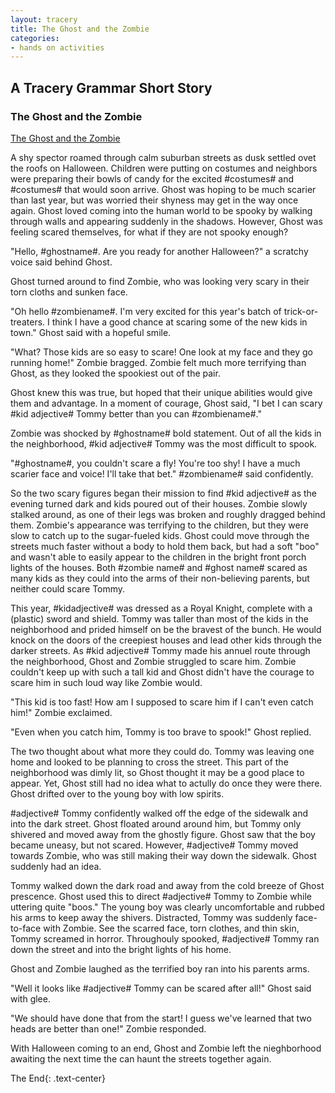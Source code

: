 ```yaml
---
layout: tracery
title: The Ghost and the Zombie
categories:
- hands on activities
---
```


## A Tracery Grammar Short Story

### The Ghost and the Zombie

[The Ghost and the Zombie](https://github.com/Camrynbl/camrynbl.github.io/blob/Activity-8-Tracery-Trials/Ghost-and-Zombie-Script.html)

A shy spector roamed through calm suburban streets as dusk settled ovet the roofs on Halloween. Children were putting on costumes and neighbors were preparing their bowls of candy for the excited #costumes# and #costumes# that would soon arrive. Ghost was hoping to be much scarier than last year, but was worried their shyness may get in the way once again. Ghost loved coming into the human world to be spooky by walking through walls and appearing suddenly in the shadows. However, Ghost was feeling scared themselves, for what if they are not spooky enough?

"Hello, #ghostname#. Are you ready for another Halloween?" a scratchy voice said behind Ghost. 

Ghost turned around to find Zombie, who was looking very scary in their torn cloths and sunken face.

"Oh hello #zombiename#. I'm very excited for this year's batch of trick-or-treaters. I think I have a good chance at scaring some of the new kids in town." Ghost said with a hopeful smile. 

"What? Those kids are so easy to scare! One look at my face and they go running home!" Zombie bragged. Zombie felt much more terrifying than Ghost, as they looked the spookiest out of the pair.

Ghost knew this was true, but hoped that their unique abilities would give them and advantage. In a moment of courage, Ghost said, "I bet I can scary #kid adjective# Tommy better than you can #zombiename#."

Zombie was shocked by #ghostname# bold statement. Out of all the kids in the neighborhood, #kid adjective# Tommy was the most difficult to spook. 

"#ghostname#, you couldn't scare a fly! You're too shy! I have a much scarier face and voice! I'll take that bet." #zombiename# said confidently.

So the two scary figures began their mission to find #kid adjective# as the evening turned dark and kids poured out of their houses. Zombie slowly stalked around, as one of their legs was broken and roughly dragged behind them. Zombie's appearance was terrifying to the children, but they were slow to catch up to the sugar-fueled kids. Ghost could move through the streets much faster without a body to hold them back, but had a soft "boo" and wasn't able to easily appear to the children in the bright front porch lights of the houses. Both #zombie name# and #ghost name# scared as many kids as they could into the arms of their non-believing parents, but neither could scare Tommy. 

This year, #kidadjective# was dressed as a Royal Knight, complete with a (plastic) sword and shield. Tommy was taller than most of the kids in the neighborhood and prided himself on be the bravest of the bunch. He would knock on the doors of the creepiest houses and lead other kids through the darker streets. As #kid adjective# Tommy made his annuel route through the neighborhood, Ghost and Zombie struggled to scare him. Zombie couldn't keep up with such a tall kid and Ghost didn't have the courage to scare him in such loud way like Zombie would.

"This kid is too fast! How am I supposed to scare him if I can't even catch him!" Zombie exclaimed. 

"Even when you catch him, Tommy is too brave to spook!" Ghost replied.

The two thought about what more they could do. Tommy was leaving one home and looked to be planning to cross the street. This part of the neighborhood was dimly lit, so Ghost thought it may be a good place to appear. Yet, Ghost still had no idea what to actully do once they were there. Ghost drifted over to the young boy with low spirits. 

#adjective# Tommy confidently walked off the edge of the sidewalk and into the dark street. Ghost floated around around him, but Tommy only shivered and moved away from the ghostly figure. Ghost saw that the boy became uneasy, but not scared. However, #adjective# Tommy moved towards Zombie, who was still making their way down the sidewalk. Ghost suddenly had an idea.

Tommy walked down the dark road and away from the cold breeze of Ghost prescence. Ghost used this to direct #adjective# Tommy to Zombie while uttering quite "boos." The young boy was clearly uncomfortable and rubbed his arms to keep away the shivers. Distracted, Tommy was suddenly face-to-face with Zombie. See the scarred face, torn clothes, and thin skin, Tommy screamed in horror. Throughouly spooked, #adjective# Tommy ran down the street and into the bright lights of his home. 

Ghost and Zombie laughed as the terrified boy ran into his parents arms.

"Well it looks like #adjective# Tommy can be scared after all!" Ghost said with glee.

"We should have done that from the start! I guess we've learned that two heads are better than one!" Zombie responded. 

With Halloween coming to an end, Ghost and Zombie left the nieghborhood awaiting the next time the can haunt the streets together again.

The End{: .text-center}
